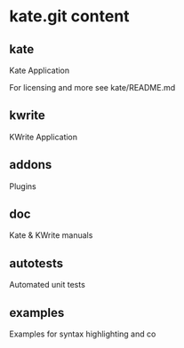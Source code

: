 # kate.git content

## kate

Kate Application

For licensing and more see kate/README.md

## kwrite

KWrite Application

## addons

Plugins

## doc

Kate & KWrite manuals

## autotests

Automated unit tests

## examples

Examples for syntax highlighting and co
